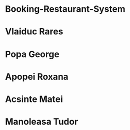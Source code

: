 # Booking-Restaurant-System
#
# Vlaiduc Rares
# Popa George
# Apopei Roxana
# Acsinte Matei
# Manoleasa Tudor